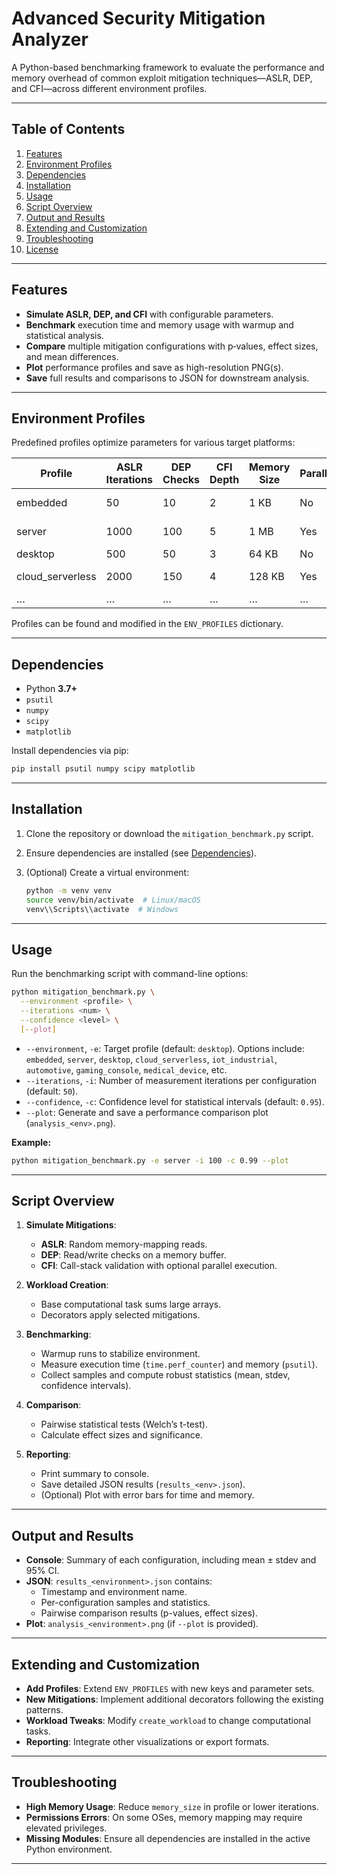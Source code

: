 # Advanced Security Mitigation Analyzer

A Python-based benchmarking framework to evaluate the performance and memory overhead of common exploit mitigation techniques—ASLR, DEP, and CFI—across different environment profiles.

---

## Table of Contents

1. [Features](#features)
2. [Environment Profiles](#environment-profiles)
3. [Dependencies](#dependencies)
4. [Installation](#installation)
5. [Usage](#usage)
6. [Script Overview](#script-overview)
7. [Output and Results](#output-and-results)
8. [Extending and Customization](#extending-and-customization)
9. [Troubleshooting](#troubleshooting)
10. [License](#license)

---

## Features

- **Simulate ASLR, DEP, and CFI** with configurable parameters.
- **Benchmark** execution time and memory usage with warmup and statistical analysis.
- **Compare** multiple mitigation configurations with p‑values, effect sizes, and mean differences.
- **Plot** performance profiles and save as high-resolution PNG(s).
- **Save** full results and comparisons to JSON for downstream analysis.

---

## Environment Profiles

Predefined profiles optimize parameters for various target platforms:

| Profile             | ASLR Iterations | DEP Checks | CFI Depth | Memory Size | Parallel | Notes               |
|---------------------|-----------------|------------|-----------|-------------|----------|---------------------|
| embedded            | 50              | 10         | 2         | 1 KB        | No       | Constrained devices |
| server              | 1000            | 100        | 5         | 1 MB        | Yes      | High-throughput     |
| desktop             | 500             | 50         | 3         | 64 KB       | No       | Balanced            |
| cloud_serverless    | 2000            | 150        | 4         | 128 KB      | Yes      | Ephemeral, cold starts |
| …                   | …               | …          | …         | …           | …        | …                   |

Profiles can be found and modified in the `ENV_PROFILES` dictionary.

---

## Dependencies

- Python **3.7+**
- `psutil`
- `numpy`
- `scipy`
- `matplotlib`

Install dependencies via pip:

```bash
pip install psutil numpy scipy matplotlib
```

---

## Installation

1. Clone the repository or download the `mitigation_benchmark.py` script.
2. Ensure dependencies are installed (see [Dependencies](#dependencies)).
3. (Optional) Create a virtual environment:

   ```bash
   python -m venv venv
   source venv/bin/activate  # Linux/macOS
   venv\\Scripts\\activate  # Windows
   ```

---

## Usage

Run the benchmarking script with command-line options:

```bash
python mitigation_benchmark.py \
  --environment <profile> \
  --iterations <num> \
  --confidence <level> \
  [--plot]
```

- `--environment`, `-e`: Target profile (default: `desktop`). Options include: `embedded`, `server`, `desktop`, `cloud_serverless`, `iot_industrial`, `automotive`, `gaming_console`, `medical_device`, etc.
- `--iterations`, `-i`: Number of measurement iterations per configuration (default: `50`).
- `--confidence`, `-c`: Confidence level for statistical intervals (default: `0.95`).
- `--plot`: Generate and save a performance comparison plot (`analysis_<env>.png`).

**Example:**

```bash
python mitigation_benchmark.py -e server -i 100 -c 0.99 --plot
```

---

## Script Overview

1. **Simulate Mitigations**:
   - **ASLR**: Random memory-mapping reads.
   - **DEP**: Read/write checks on a memory buffer.
   - **CFI**: Call-stack validation with optional parallel execution.

2. **Workload Creation**:
   - Base computational task sums large arrays.
   - Decorators apply selected mitigations.

3. **Benchmarking**:
   - Warmup runs to stabilize environment.
   - Measure execution time (`time.perf_counter`) and memory (`psutil`).
   - Collect samples and compute robust statistics (mean, stdev, confidence intervals).

4. **Comparison**:
   - Pairwise statistical tests (Welch’s t-test).
   - Calculate effect sizes and significance.

5. **Reporting**:
   - Print summary to console.
   - Save detailed JSON results (`results_<env>.json`).
   - (Optional) Plot with error bars for time and memory.

---

## Output and Results

- **Console**: Summary of each configuration, including mean ± stdev and 95% CI.
- **JSON**: `results_<environment>.json` contains:
  - Timestamp and environment name.
  - Per-configuration samples and statistics.
  - Pairwise comparison results (p-values, effect sizes).
- **Plot**: `analysis_<environment>.png` (if `--plot` is provided).

---

## Extending and Customization

- **Add Profiles**: Extend `ENV_PROFILES` with new keys and parameter sets.
- **New Mitigations**: Implement additional decorators following the existing patterns.
- **Workload Tweaks**: Modify `create_workload` to change computational tasks.
- **Reporting**: Integrate other visualizations or export formats.

---

## Troubleshooting

- **High Memory Usage**: Reduce `memory_size` in profile or lower iterations.
- **Permissions Errors**: On some OSes, memory mapping may require elevated privileges.
- **Missing Modules**: Ensure all dependencies are installed in the active Python environment.

---
